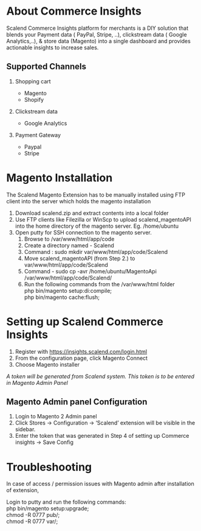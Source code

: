 # About Commerce Insights #
Scalend Commerce Insights platform for merchants is a DIY solution that blends your Payment data ( PayPal, Stripe, ..), clickstream data ( Google Analytics,..), & store data (Magento) into a single dashboard and provides actionable insights to increase sales.

## Supported Channels ##
1. Shopping cart
   * Magento
   * Shopify

2. Clickstream data
   * Google Analytics
   
3. Payment Gateway
   * Paypal
   * Stripe
   
# Magento Installation #

The Scalend Magento Extension has to be manually installed using FTP client into the server which holds the magento installation

1. Download scalend.zip and extract contents into a local folder
2. Use FTP clients like Filezilla or WinScp to upload scalend_magentoAPI into the home directory of the magento server.
   Eg. /home/ubuntu
3. Open putty for SSH connection to the magento server.
   1. Browse to /var/www/html/app/code
   2. Create a directory named - Scalend
   3. Command : sudo mkdir var/www/html/app/code/Scalend
   4. Move scalend_magentoAPI (from Step 2.) to var/www/html/app/code/Scalend
   5. Command - sudo cp -avr /home/ubuntu/MagentoApi /var/www/html/app/code/Scalend/
   6. Run the following commands from the /var/www/html folder  
          php bin/magento setup:di:compile;  
          php bin/magento cache:flush;  
          
# Setting up Scalend Commerce Insights #

1. Register with https://insights.scalend.com/login.html
2. From the configuration page, click Magento Connect
3. Choose Magento installer

*A token will be generated from Scalend system. This token is to be entered in Magento Admin Panel*

## Magento Admin panel Configuration ##

1. Login to Magento 2 Admin panel
2. Click Stores -> Configuration -> ‘Scalend’ extension will be visible in the sidebar.
3. Enter the token that was generated in Step 4 of setting up Commerce insights -> Save Config

# Troubleshooting #
In case of access / permission issues with Magento admin after installation of extension,

Login to putty and run the following commands:  
      php bin/magento setup:upgrade;  
      chmod -R 0777 pub/;  
      chmod -R 0777 var/;  
